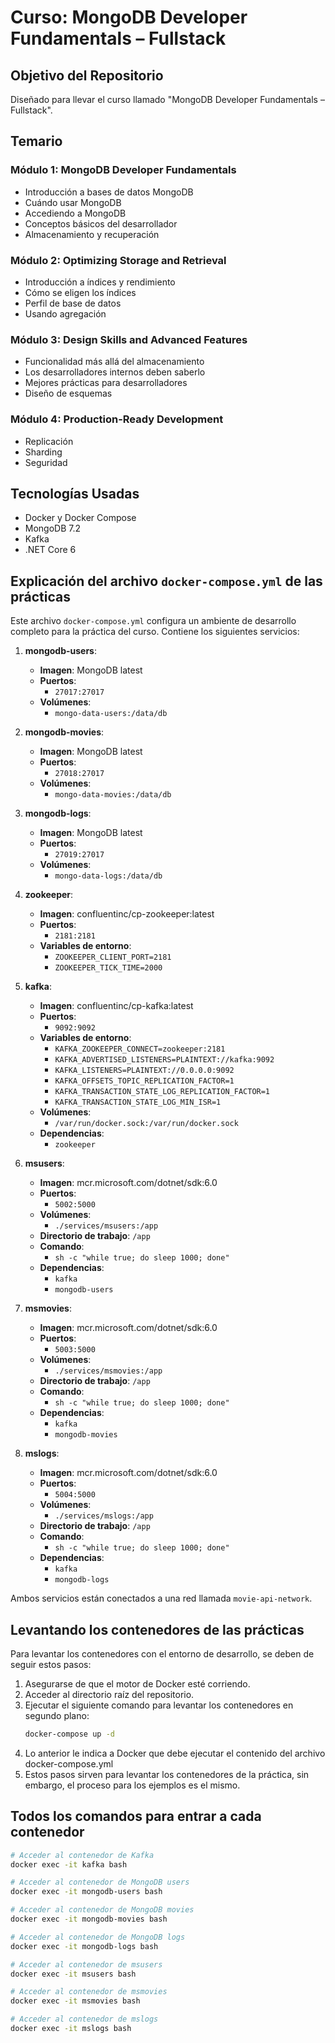 # Curso: MongoDB Developer Fundamentals – Fullstack

## Objetivo del Repositorio
Diseñado para llevar el curso llamado "MongoDB Developer Fundamentals – Fullstack".

## Temario

### Módulo 1: MongoDB Developer Fundamentals
- Introducción a bases de datos MongoDB
- Cuándo usar MongoDB
- Accediendo a MongoDB
- Conceptos básicos del desarrollador
- Almacenamiento y recuperación

### Módulo 2: Optimizing Storage and Retrieval
- Introducción a índices y rendimiento
- Cómo se eligen los índices
- Perfil de base de datos
- Usando agregación

### Módulo 3: Design Skills and Advanced Features
- Funcionalidad más allá del almacenamiento
- Los desarrolladores internos deben saberlo
- Mejores prácticas para desarrolladores
- Diseño de esquemas

### Módulo 4: Production-Ready Development
- Replicación
- Sharding
- Seguridad

## Tecnologías Usadas
- Docker y Docker Compose
- MongoDB 7.2
- Kafka
- .NET Core 6

## Explicación del archivo `docker-compose.yml` de las prácticas
Este archivo `docker-compose.yml` configura un ambiente de desarrollo completo para la práctica del curso. Contiene los siguientes servicios:

1. **mongodb-users**:
   - **Imagen**: MongoDB latest
   - **Puertos**: 
     - `27017:27017`
   - **Volúmenes**: 
     - `mongo-data-users:/data/db`

2. **mongodb-movies**:
   - **Imagen**: MongoDB latest
   - **Puertos**: 
     - `27018:27017`
   - **Volúmenes**: 
     - `mongo-data-movies:/data/db`

3. **mongodb-logs**:
   - **Imagen**: MongoDB latest
   - **Puertos**: 
     - `27019:27017`
   - **Volúmenes**: 
     - `mongo-data-logs:/data/db`

4. **zookeeper**:
   - **Imagen**: confluentinc/cp-zookeeper:latest
   - **Puertos**: 
     - `2181:2181`
   - **Variables de entorno**:
     - `ZOOKEEPER_CLIENT_PORT=2181`
     - `ZOOKEEPER_TICK_TIME=2000`

5. **kafka**:
   - **Imagen**: confluentinc/cp-kafka:latest
   - **Puertos**: 
     - `9092:9092`
   - **Variables de entorno**:
     - `KAFKA_ZOOKEEPER_CONNECT=zookeeper:2181`
     - `KAFKA_ADVERTISED_LISTENERS=PLAINTEXT://kafka:9092`
     - `KAFKA_LISTENERS=PLAINTEXT://0.0.0.0:9092`
     - `KAFKA_OFFSETS_TOPIC_REPLICATION_FACTOR=1`
     - `KAFKA_TRANSACTION_STATE_LOG_REPLICATION_FACTOR=1`
     - `KAFKA_TRANSACTION_STATE_LOG_MIN_ISR=1`
   - **Volúmenes**: 
     - `/var/run/docker.sock:/var/run/docker.sock`
   - **Dependencias**: 
     - `zookeeper`

6. **msusers**:
   - **Imagen**: mcr.microsoft.com/dotnet/sdk:6.0
   - **Puertos**: 
     - `5002:5000`
   - **Volúmenes**: 
     - `./services/msusers:/app`
   - **Directorio de trabajo**: `/app`
   - **Comando**: 
     - `sh -c "while true; do sleep 1000; done"`
   - **Dependencias**: 
     - `kafka`
     - `mongodb-users`

7. **msmovies**:
   - **Imagen**: mcr.microsoft.com/dotnet/sdk:6.0
   - **Puertos**: 
     - `5003:5000`
   - **Volúmenes**: 
     - `./services/msmovies:/app`
   - **Directorio de trabajo**: `/app`
   - **Comando**: 
     - `sh -c "while true; do sleep 1000; done"`
   - **Dependencias**: 
     - `kafka`
     - `mongodb-movies`

8. **mslogs**:
   - **Imagen**: mcr.microsoft.com/dotnet/sdk:6.0
   - **Puertos**: 
     - `5004:5000`
   - **Volúmenes**: 
     - `./services/mslogs:/app`
   - **Directorio de trabajo**: `/app`
   - **Comando**: 
     - `sh -c "while true; do sleep 1000; done"`
   - **Dependencias**: 
     - `kafka`
     - `mongodb-logs`

Ambos servicios están conectados a una red llamada `movie-api-network`.

## Levantando los contenedores de las prácticas
Para levantar los contenedores con el entorno de desarrollo, se deben de seguir estos pasos:

1. Asegurarse de que el motor de Docker esté corriendo.
2. Acceder al directorio raíz del repositorio.
3. Ejecutar el siguiente comando para levantar los contenedores en segundo plano:
   ```sh
   docker-compose up -d
4. Lo anterior le indica a Docker que debe ejecutar el contenido del archivo docker-compose.yml
5. Estos pasos sirven para levantar los contenedores de la práctica, sin embargo, el proceso para los ejemplos es el mismo.

## Todos los comandos para entrar a cada contenedor

```sh
# Acceder al contenedor de Kafka
docker exec -it kafka bash

# Acceder al contenedor de MongoDB users
docker exec -it mongodb-users bash

# Acceder al contenedor de MongoDB movies
docker exec -it mongodb-movies bash

# Acceder al contenedor de MongoDB logs
docker exec -it mongodb-logs bash

# Acceder al contenedor de msusers
docker exec -it msusers bash

# Acceder al contenedor de msmovies
docker exec -it msmovies bash

# Acceder al contenedor de mslogs
docker exec -it mslogs bash
